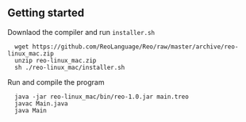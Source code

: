 ## Getting started 

Downlaod the compiler and run `installer.sh`

```
  wget https://github.com/ReoLanguage/Reo/raw/master/archive/reo-linux_mac.zip
  unzip reo-linux_mac.zip
  sh ./reo-linux_mac/installer.sh
```

Run and compile the program

```
  java -jar reo-linux_mac/bin/reo-1.0.jar main.treo
  javac Main.java
  java Main
```
